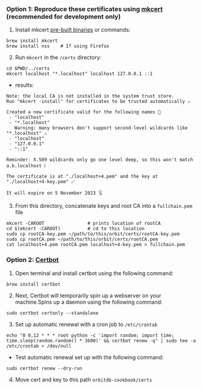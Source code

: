 
### Option 1: Reproduce these certificates using [mkcert](https://github.com/FiloSottile/mkcert#installation) (recommended for development only)
   
1. Install mkcert [pre-built binaries](https://github.com/FiloSottile/mkcert/releases) or commands:
```shell
brew install mkcert
brew install nss    # If using Firefox
```
   
2. Run `mkcert` in the `/certs` directory:
```shell
cd $PWD/../certs
mkcert localhost "*.localhost" localhost 127.0.0.1 ::1
```
- results: 
```console
Note: the local CA is not installed in the system trust store.
Run "mkcert -install" for certificates to be trusted automatically ⚠️

Created a new certificate valid for the following names 📜
 - "localhost"
 - "*.localhost"
   Warning: many browsers don't support second-level wildcards like "*.localhost" ⚠️
 - "localhost"
 - "127.0.0.1"
 - "::1"

Reminder: X.509 wildcards only go one level deep, so this won't match a.b.localhost ℹ️

The certificate is at "./localhost+4.pem" and the key at "./localhost+4-key.pem" ✅

It will expire on 5 November 2023 🗓
```

3. From this directory, concatenate keys and root CA into a `fullchain.pem` file
```shell
mkcert -CAROOT                # prints location of rootCA
cd $(mkcert -CAROOT)          # cd to this location
sudo cp rootCA-key.pem ~/path/to/this/orbit/certs/rootCA-key.pem
sudo cp rootCA.pem ~/path/to/this/orbit/certs/rootCA.pem
cat localhost+4.pem rootCA.pem localhost+4-key.pem > fullchain.pem
```

### Option 2: [Certbot](https://certbot.eff.org/lets-encrypt/osx-haproxy)

1. Open terminal and install certbot using the following command:
```shell
brew install certbot
```
   
2. Next, Certbot will temporarily spin up a webserver on your machine.Spins up a daemon using the following command:
```shell
sudo certbot certonly --standalone
```

3. Set up automatic renewal with a cron job to `/etc/crontab`
```shell
echo "0 0,12 * * * root python -c 'import random; import time; time.sleep(random.random() * 3600)' && certbot renew -q" | sudo tee -a /etc/crontab > /dev/null
```
   
- Test automatic renewal set up with the following command:
```shell
sudo certbot renew --dry-run
```

4. Move cert and key to this path `orbitdb-cookbook/certs`